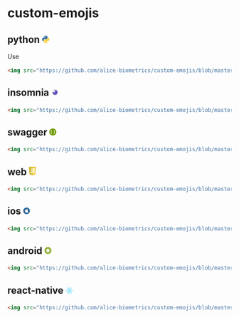 # custom-emojis



## python <img src="https://github.com/alice-biometrics/custom-emojis/blob/master/images/python.png" width="16">

Use

```html
<img src="https://github.com/alice-biometrics/custom-emojis/blob/master/images/python.png" width="16">
```

## insomnia <img src="https://github.com/alice-biometrics/custom-emojis/blob/master/images/insomnia.png" width="16">

```html
<img src="https://github.com/alice-biometrics/custom-emojis/blob/master/images/insomnia.png" width="16">
```

## swagger <img src="https://github.com/alice-biometrics/custom-emojis/blob/master/images/swagger.png" width="16">

```html
<img src="https://github.com/alice-biometrics/custom-emojis/blob/master/images/swagger.png" width="16">
```

## web <img src="https://github.com/alice-biometrics/custom-emojis/blob/master/images/web.png" width="16">

```html
<img src="https://github.com/alice-biometrics/custom-emojis/blob/master/images/web.png" width="16">
```

## ios <img src="https://github.com/alice-biometrics/custom-emojis/blob/master/images/ios.png" width="16">

```html
<img src="https://github.com/alice-biometrics/custom-emojis/blob/master/images/ios.png" width="16">
```

## android <img src="https://github.com/alice-biometrics/custom-emojis/blob/master/images/android.png" width="16">

```html
<img src="https://github.com/alice-biometrics/custom-emojis/blob/master/images/android.png" width="16">
```

## react-native <img src="https://github.com/alice-biometrics/custom-emojis/blob/master/images/react-native.png" width="16">

```html
<img src="https://github.com/alice-biometrics/custom-emojis/blob/master/images/react-native.png" width="16">
```
